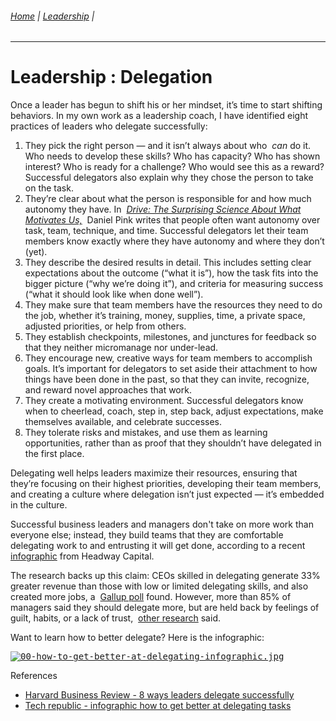 ###### [Home](https://github.com/RyKaj/Documentation/blob/master/README.md) | [Leadership](https://github.com/RyKaj/Documentation/tree/master/Leadership/README.md) |
------------


# Leadership : Delegation


Once a leader has begun to shift his or her mindset, it’s time to start
shifting behaviors. In my own work as a leadership coach, I have
identified eight practices of leaders who delegate successfully:

1.  They pick the right person — and it isn’t always about who  *can* do
    it. Who needs to develop these skills? Who has capacity? Who has
    shown interest? Who is ready for a challenge? Who would see this as
    a reward? Successful delegators also explain why they chose the
    person to take on the task.
2.  They’re clear about what the person is responsible for and how much
    autonomy they have. In  *[Drive: The Surprising Science About What
    Motivates
    Us,](https://www.amazon.com/Drive-Surprising-Truth-About-Motivates-ebook/dp/B004P1JDJO/ref=sr_1_1?s=books&ie=UTF8&qid=1466286252&sr=1-1&keywords=driven+daniel+pink)*
     Daniel Pink writes that people often want autonomy over task, team,
    technique, and time. Successful delegators let their team members
    know exactly where they have autonomy and where they don’t (yet).
3.  They describe the desired results in detail. This includes setting
    clear expectations about the outcome (“what it is”), how the task
    fits into the bigger picture (“why we’re doing it”), and criteria
    for measuring success (“what it should look like when done well”).
4.  They make sure that team members have the resources they need to do
    the job, whether it’s training, money, supplies, time, a private
    space, adjusted priorities, or help from others.
5.  They establish checkpoints, milestones, and junctures for feedback
    so that they neither micromanage nor under-lead.
6.  They encourage new, creative ways for team members to accomplish
    goals. It’s important for delegators to set aside their attachment
    to how things have been done in the past, so that they can invite,
    recognize, and reward novel approaches that work.
7.  They create a motivating environment. Successful delegators know
    when to cheerlead, coach, step in, step back, adjust expectations,
    make themselves available, and celebrate successes.
8.  They tolerate risks and mistakes, and use them as learning
    opportunities, rather than as proof that they shouldn’t have
    delegated in the first place.

Delegating well helps leaders maximize their resources, ensuring that
they’re focusing on their highest priorities, developing their team
members, and creating a culture where delegation isn’t just expected —
it’s embedded in the culture.

Successful business leaders and managers don't take on more work than
everyone else; instead, they build teams that they are comfortable
delegating work to and entrusting it will get done, according to a
recent 
[infographic](https://www.headwaycapital.com/blog/get-better-delegating/) from
Headway Capital.

The research backs up this claim: CEOs skilled in delegating generate
33% greater revenue than those with low or limited delegating skills,
and also created more jobs, a  [Gallup
poll](https://news.gallup.com/businessjournal/182414/delegating-huge-management-challenge-entrepreneurs.aspx) found.
However, more than 85% of managers said they should delegate more, but
are held back by feelings of guilt, habits, or a lack of trust,  [other
research](https://books.google.com/books/about/The_Gift_of_Time.md?id=JLnlBQAAQBAJ&source=kp_book_description) said.

Want to learn how to better delegate? Here is the infographic:

<kbd>[![00-how-to-get-better-at-delegating-infographic.jpg](https://tr2.cbsistatic.com/hub/i/r/2019/07/17/c36aa71d-edee-4ca8-9669-22b3398e5270/resize/770x/13986f3011053993bfce555a9874a564/00-how-to-get-better-at-delegating-infographic.jpg)](https://www.techrepublic.com/article/infographic-how-to-get-better-at-delegating-tasks/#modal-absolute-c36aa71d-edee-4ca8-9669-22b3398e5270)</kbd>

References

  - [Harvard Business Review - 8 ways leaders delegate
    successfully](https://hbr.org/2019/08/8-ways-leaders-delegate-successfully)
  - [Tech republic - infographic how to get better at delegating
    tasks](https://www.techrepublic.com/article/infographic-how-to-get-better-at-delegating-tasks/)

